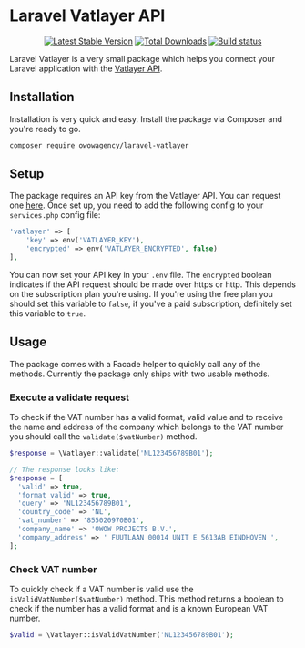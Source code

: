 # Laravel Vatlayer API

<p align="center">
<a href="https://packagist.org/packages/owowagency/laravel-vatlayer"><img src="https://poser.pugx.org/owowagency/laravel-vatlayer/v/stable" alt="Latest Stable Version"></a>
<a href="https://packagist.org/packages/owowagency/laravel-vatlayer"><img src="https://poser.pugx.org/owowagency/laravel-vatlayer/downloads" alt="Total Downloads"></a>
<a href="https://travis-ci.org/owowagency/laravel-vatlayer"><img src="https://travis-ci.org/owowagency/laravel-vatlayer.svg?branch=master" alt="Build status"></a>
</p>

Laravel Vatlayer is a very small package which helps you connect your Laravel application with the [Vatlayer API](https://vatlayer.com/).

## Installation

Installation is very quick and easy. Install the package via Composer and you're ready to go.

```bash
composer require owowagency/laravel-vatlayer
```

## Setup

The package requires an API key from the Vatlayer API. You can request one [here](https://vatlayer.com/product). Once set up, you need to add the following config to your `services.php` config file:

```php
'vatlayer' => [
    'key' => env('VATLAYER_KEY'),
    'encrypted' => env('VATLAYER_ENCRYPTED', false)
],
```

You can now set your API key in your `.env` file. The `encrypted` boolean indicates if the API request should be made over https or http. This depends on the subscription plan you're using. If you're using the free plan you should set this variable to `false`, if you've a paid subscription, definitely set this variable to `true`.

## Usage

The package comes with a Facade helper to quickly call any of the methods. Currently the package only ships with two usable methods.

### Execute a validate request

To check if the VAT number has a valid format, valid value and to receive the name and address of the company which belongs to the VAT number you should call the `validate($vatNumber)` method.

```php
$response = \Vatlayer::validate('NL123456789B01');

// The response looks like: 
$response = [
  'valid' => true,
  'format_valid' => true,
  'query' => 'NL123456789B01',
  'country_code' => 'NL',
  'vat_number' => '855020970B01',
  'company_name' => 'OWOW PROJECTS B.V.',
  'company_address' => ' FUUTLAAN 00014 UNIT E 5613AB EINDHOVEN ',
];
```

### Check VAT number 

To quickly check if a VAT number is valid use the `isValidVatNumber($vatNumber)` method. This method returns a boolean to check if the number has a valid format and is a known European VAT number.

```php
$valid = \Vatlayer::isValidVatNumber('NL123456789B01');
```
